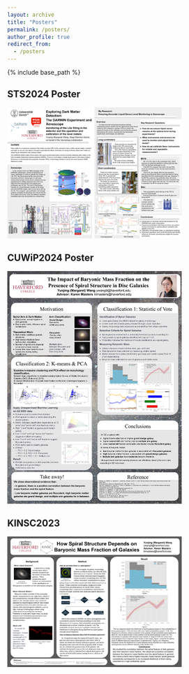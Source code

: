 ```yaml
---
layout: archive
title: "Posters"
permalink: /posters/
author_profile: true
redirect_from:
  - /posters
---
```

{% include base_path %}
## STS2024 Poster

<img src="/file/STS2024%20poster.png" alt="STS2024 Poster" style="width: 400px"/>

## CUWiP2024 Poster

<img src="/file/CUWiP2024%20Poster.png" alt="CUWiP2024 Poster" style="width: 400px"/>

## KINSC2023

<img src="/file/KINSC2023.png" alt="KINSC2023" style="width: 400px"/>


